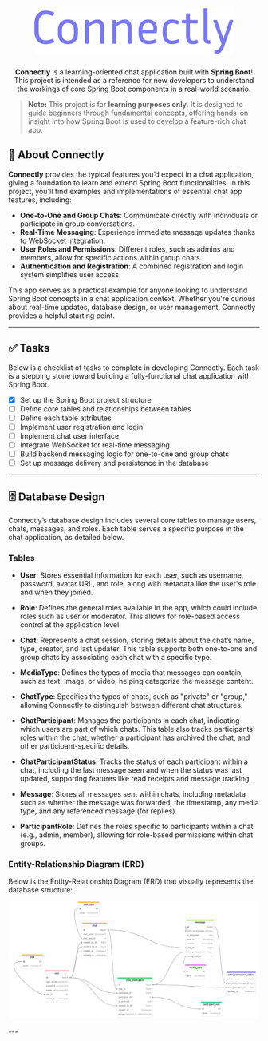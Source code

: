<h1 style="text-align: center;">
  <img alt="Image Description" src="public/connectly.png"/>
</h1>

<p style="text-align: center;">
<b>Connectly</b> is a learning-oriented chat application built with <b>Spring Boot</b>! This project is intended as
a reference for new developers to understand the workings of core Spring Boot components in a real-world scenario.
</p>

> **Note:** This project is for **learning purposes only**. It is designed to guide beginners through fundamental
> concepts, offering hands-on insight into how Spring Boot is used to develop a feature-rich chat app.

## 📜 **About Connectly**

**Connectly** provides the typical features you’d expect in a chat application, giving a foundation to learn and extend
Spring Boot functionalities. In this project, you'll find examples and implementations of essential chat app features,
including:

- **One-to-One and Group Chats**: Communicate directly with individuals or participate in group conversations.
- **Real-Time Messaging**: Experience immediate message updates thanks to WebSocket integration.
- **User Roles and Permissions**: Different roles, such as admins and members, allow for specific actions within group
  chats.
- **Authentication and Registration**: A combined registration and login system simplifies user access.

This app serves as a practical example for anyone looking to understand Spring Boot concepts in a chat application
context. Whether you're curious about real-time updates, database design, or user management, Connectly provides a
helpful starting point.

---

## ✅ **Tasks**

Below is a checklist of tasks to complete in developing Connectly. Each task is a stepping stone toward building a
fully-functional chat application with Spring Boot.

- [X] Set up the Spring Boot project structure
- [ ] Define core tables and relationships between tables
- [ ] Define each table attributes
- [ ] Implement user registration and login
- [ ] Implement chat user interface
- [ ] Integrate WebSocket for real-time messaging
- [ ] Build backend messaging logic for one-to-one and group chats
- [ ] Set up message delivery and persistence in the database

---

## 🗄️ Database Design

Connectly’s database design includes several core tables to manage users, chats, messages, and roles. Each table serves
a specific purpose in the chat application, as detailed below.

### **Tables**

- **User**: Stores essential information for each user, such as username, password, avatar URL, and role, along with
  metadata like the user's role and when they joined.

- **Role**: Defines the general roles available in the app, which could include roles such as user or moderator. This
  allows for role-based access control at the application level.

- **Chat**: Represents a chat session, storing details about the chat’s name, type, creator, and last updater. This
  table supports both one-to-one and group chats by associating each chat with a specific type.

- **MediaType**: Defines the types of media that messages can contain, such as text, image, or video, helping categorize
  the message content.

- **ChatType**: Specifies the types of chats, such as "private" or "group," allowing Connectly to distinguish between
  different chat structures.

- **ChatParticipant**: Manages the participants in each chat, indicating which users are part of which chats. This table
  also tracks participants' roles within the chat, whether a participant has archived the chat, and other
  participant-specific details.

- **ChatParticipantStatus**: Tracks the status of each participant within a chat, including the last message seen and
  when the status was last updated, supporting features like read receipts and message tracking.

- **Message**: Stores all messages sent within chats, including metadata such as whether the message was forwarded, the
  timestamp, any media type, and any referenced message (for replies).

- **ParticipantRole**: Defines the roles specific to participants within a chat (e.g., admin, member), allowing for
  role-based permissions within chat groups.

### **Entity-Relationship Diagram (ERD)**

Below is the Entity-Relationship Diagram (ERD) that visually represents the database structure:

<p style="text-align: center;">
  <img alt="Database Design" src="public/database_design.png" />
</p>
---
